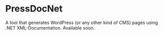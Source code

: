 PressDocNet
===========

A tool that generates WordPress (or any other kind of CMS) pages using .NET XML-Documentation. Available soon.
